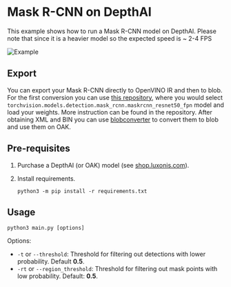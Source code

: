 # Mask R-CNN on DepthAI

This example shows how to run a Mask R-CNN model on DepthAI. Please note that since it is a heavier model so the expected speed is ~ 2-4 FPS

![Example](https://user-images.githubusercontent.com/56075061/145182204-af540962-f233-480c-82a0-56b2587e5072.gif)

## Export
You can export your Mask R-CNN directly to OpenVINO IR and then to blob. For the first conversion you can use [this repository](https://github.com/openvinotoolkit/openvino_contrib/tree/master/modules/mo_pytorch), where you would select `torchvision.models.detection.mask_rcnn.maskrcnn_resnet50_fpn` model and load your weights. More instruction can be found in the repository. After obtaining XML and BIN you can use [blobconverter](https://blobconverter.luxonis.com/) to convert them to blob and use them on OAK.

## Pre-requisites

1. Purchase a DepthAI (or OAK) model (see [shop.luxonis.com](https://shop.luxonis.com/)).

3. Install requirements.
   ```
   python3 -m pip install -r requirements.txt
   ```

## Usage

```
python3 main.py [options]
```

Options:

* `-t` or `--threshold`: Threshold for filtering out detections with lower probability. Default **0.5**.
* `-rt` or `--region_threshold`: Threshold for filtering out mask points with low probability. Default: **0.5**.
